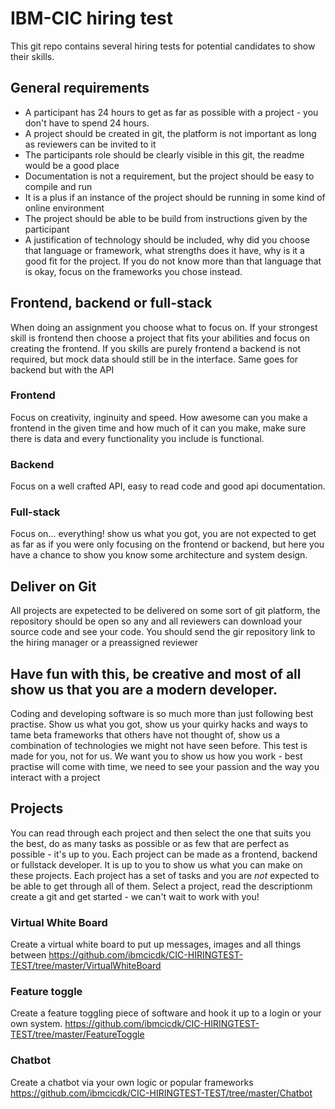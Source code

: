 
# IBM-CIC hiring test

This git repo contains several hiring tests for potential candidates to show their skills.

## General requirements
* A participant has 24 hours to get as far as possible with a project - you don't have to spend 24 hours.
* A project should be created in git, the platform is not important as long as reviewers can be invited to it
* The participants role should be clearly visible in this git, the readme would be a good place 
* Documentation is not a requirement, but the project should be easy to compile and run 
* It is a plus if an instance of the project should be running in some kind of online environment
* The project should be able to be build from instructions given by the participant
* A justification of technology should be included, why did you choose that language or framework, what strengths does it have, why is it a good fit for the project. If you do not know more than that language that is okay, focus on the frameworks you chose instead.

## Frontend, backend or full-stack
When doing an assignment you choose what to focus on. If your strongest skill is frontend then choose a project that fits your abilities and focus on creating the frontend. If you skills are purely frontend a backend is not required, but mock data should still be in the interface. Same goes for backend but with the API
### Frontend
Focus on creativity, inginuity and speed. How awesome can you make a frontend in the given time and how much of it can you make, make sure there is data and every functionality you include is functional.

### Backend
Focus on a well crafted API, easy to read code and good api documentation. 

### Full-stack
Focus on... everything! show us what you got, you are not expected to get as far as if you were only focusing on the frontend or backend, but here you have a chance to show you know some architecture and system design.

## Deliver on Git
All projects are expetected to be delivered on some sort of git platform, the repository should be open so any and all reviewers can download your source code and see your code. You should send the gir repository link to the hiring manager or a preassigned reviewer

## Have fun with this, be creative and most of all show us that you are a modern developer.

Coding and developing software is so much more than just following best practise. Show us what you got, show us your quirky hacks and ways to tame beta frameworks that others have not thought of, show us a combination of technologies we might not have seen before. This test is made for you, not for us. We want you to show us how you work - best practise will come with time, we need to see your passion and the way you interact with a project 

## Projects
You can read through each project and then select the one that suits you the best, do as many tasks as possible or as few that are perfect as possible - it's up to you. Each project can be made as a frontend, backend or fullstack developer. It is up to you to show us what you can make on these projects.
Each project has a set of tasks and you are *not* expected to be able to get through all of them.
Select a project, read the descriptionm  create a git and get started - we can't wait to work with you!

### Virtual White Board
Create a virtual white board to put up messages, images and all things between
https://github.com/ibmcicdk/CIC-HIRINGTEST-TEST/tree/master/VirtualWhiteBoard
### Feature toggle
Create a feature toggling piece of software and hook it up to a login or your own system.
https://github.com/ibmcicdk/CIC-HIRINGTEST-TEST/tree/master/FeatureToggle
### Chatbot
Create a chatbot via your own logic or popular frameworks
https://github.com/ibmcicdk/CIC-HIRINGTEST-TEST/tree/master/Chatbot
